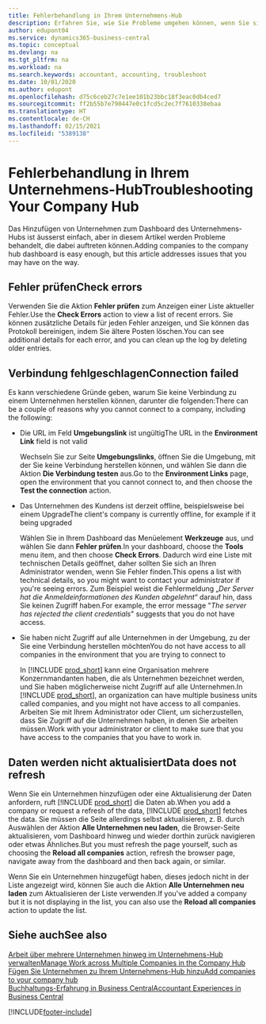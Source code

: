 ```yaml
---
title: Fehlerbehandlung in Ihrem Unternehmens-Hub
description: Erfahren Sie, wie Sie Probleme umgehen können, wenn Sie sich im Unternehmenshub in Dynamics 365 Business Central befinden, um die Arbeit über mehrere Unternehmen hinweg zu verwalten.
author: edupont04
ms.service: dynamics365-business-central
ms.topic: conceptual
ms.devlang: na
ms.tgt_pltfrm: na
ms.workload: na
ms.search.keywords: accountant, accounting, troubleshoot
ms.date: 10/01/2020
ms.author: edupont
ms.openlocfilehash: d75c6ceb27c7e1ee101b23bbc18f3eac0db4ced7
ms.sourcegitcommit: ff2b55b7e790447e0c1fcd5c2ec7f7610338ebaa
ms.translationtype: HT
ms.contentlocale: de-CH
ms.lasthandoff: 02/15/2021
ms.locfileid: "5389138"
---
```

# <a name="troubleshooting-your-company-hub"></a><span data-ttu-id="65804-103">Fehlerbehandlung in Ihrem Unternehmens-Hub</span><span class="sxs-lookup"><span data-stu-id="65804-103">Troubleshooting Your Company Hub</span></span>

<span data-ttu-id="65804-104">Das Hinzufügen von Unternehmen zum Dashboard des Unternehmens-Hubs ist äusserst einfach, aber in diesem Artikel werden Probleme behandelt, die dabei auftreten können.</span><span class="sxs-lookup"><span data-stu-id="65804-104">Adding companies to the company hub dashboard is easy enough, but this article addresses issues that you may have on the way.</span></span>  

## <a name="check-errors"></a><span data-ttu-id="65804-105">Fehler prüfen</span><span class="sxs-lookup"><span data-stu-id="65804-105">Check errors</span></span>

<span data-ttu-id="65804-106">Verwenden Sie die Aktion **Fehler prüfen** zum Anzeigen einer Liste aktueller Fehler.</span><span class="sxs-lookup"><span data-stu-id="65804-106">Use the **Check Errors** action to view a list of recent errors.</span></span> <span data-ttu-id="65804-107">Sie können zusätzliche Details für jeden Fehler anzeigen, und Sie können das Protokoll bereinigen, indem Sie ältere Posten löschen.</span><span class="sxs-lookup"><span data-stu-id="65804-107">You can see additional details for each error, and you can clean up the log by deleting older entries.</span></span>  

## <a name="connection-failed"></a><span data-ttu-id="65804-108">Verbindung fehlgeschlagen</span><span class="sxs-lookup"><span data-stu-id="65804-108">Connection failed</span></span>

<span data-ttu-id="65804-109">Es kann verschiedene Gründe geben, warum Sie keine Verbindung zu einem Unternehmen herstellen können, darunter die folgenden:</span><span class="sxs-lookup"><span data-stu-id="65804-109">There can be a couple of reasons why you cannot connect to a company, including the following:</span></span>

- <span data-ttu-id="65804-110">Die URL im Feld **Umgebungslink** ist ungültig</span><span class="sxs-lookup"><span data-stu-id="65804-110">The URL in the **Environment Link** field is not valid</span></span>  

  <span data-ttu-id="65804-111">Wechseln Sie zur Seite **Umgebungslinks**, öffnen Sie die Umgebung, mit der Sie keine Verbindung herstellen können, und wählen Sie dann die Aktion **Die Verbindung testen** aus.</span><span class="sxs-lookup"><span data-stu-id="65804-111">Go to the **Environment Links** page, open the environment that you cannot connect to, and then choose the **Test the connection** action.</span></span>  
- <span data-ttu-id="65804-112">Das Unternehmen des Kundens ist derzeit offline, beispielsweise bei einem Upgrade</span><span class="sxs-lookup"><span data-stu-id="65804-112">The client's company is currently offline, for example if it being upgraded</span></span>

  <span data-ttu-id="65804-113">Wählen Sie in Ihrem Dashboard das Menüelement **Werkzeuge** aus, und wählen Sie dann **Fehler prüfen**.</span><span class="sxs-lookup"><span data-stu-id="65804-113">In your dashboard, choose the **Tools** menu item, and then choose **Check Errors**.</span></span> <span data-ttu-id="65804-114">Dadurch wird eine Liste mit technischen Details geöffnet, daher sollten Sie sich an Ihren Administrator wenden, wenn Sie Fehler finden.</span><span class="sxs-lookup"><span data-stu-id="65804-114">This opens a list with technical details, so you might want to contact your administrator if you're seeing errors.</span></span> <span data-ttu-id="65804-115">Zum Beispiel weist die Fehlermeldung „*Der Server hat die Anmeldeinformationen des Kunden abgelehnt*“ darauf hin, dass Sie keinen Zugriff haben.</span><span class="sxs-lookup"><span data-stu-id="65804-115">For example, the error message "*The server has rejected the client credentials*" suggests that you do not have access.</span></span>  
- <span data-ttu-id="65804-116">Sie haben nicht Zugriff auf alle Unternehmen in der Umgebung, zu der Sie eine Verbindung herstellen möchten</span><span class="sxs-lookup"><span data-stu-id="65804-116">You do not have access to all companies in the environment that you are trying to connect to</span></span>

  <span data-ttu-id="65804-117">In [!INCLUDE [prod_short](includes/prod_short.md)] kann eine Organisation mehrere Konzernmandanten haben, die als Unternehmen bezeichnet werden, und Sie haben möglicherweise nicht Zugriff auf alle Unternehmen.</span><span class="sxs-lookup"><span data-stu-id="65804-117">In [!INCLUDE [prod_short](includes/prod_short.md)], an organization can have multiple business units called companies, and you might not have access to all companies.</span></span> <span data-ttu-id="65804-118">Arbeiten Sie mit Ihrem Administrator oder Client, um sicherzustellen, dass Sie Zugriff auf die Unternehmen haben, in denen Sie arbeiten müssen.</span><span class="sxs-lookup"><span data-stu-id="65804-118">Work with your administrator or client to make sure that you have access to the companies that you have to work in.</span></span>  

## <a name="data-does-not-refresh"></a><span data-ttu-id="65804-119">Daten werden nicht aktualisiert</span><span class="sxs-lookup"><span data-stu-id="65804-119">Data does not refresh</span></span>

<span data-ttu-id="65804-120">Wenn Sie ein Unternehmen hinzufügen oder eine Aktualisierung der Daten anfordern, ruft [!INCLUDE [prod_short](includes/prod_short.md)] die Daten ab.</span><span class="sxs-lookup"><span data-stu-id="65804-120">When you add a company or request a refresh of the data, [!INCLUDE [prod_short](includes/prod_short.md)] fetches the data.</span></span> <span data-ttu-id="65804-121">Sie müssen die Seite allerdings selbst aktualisieren, z. B. durch Auswählen der Aktion **Alle Unternehmen neu laden**, die Browser-Seite aktualisieren, vom Dashboard hinweg und wieder dorthin zurück navigieren oder etwas Ähnliches.</span><span class="sxs-lookup"><span data-stu-id="65804-121">But you must refresh the page yourself, such as choosing the **Reload all companies** action, refresh the browser page, navigate away from the dashboard and then back again, or similar.</span></span>  

<span data-ttu-id="65804-122">Wenn Sie ein Unternehmen hinzugefügt haben, dieses jedoch nicht in der Liste angezeigt wird, können Sie auch die Aktion **Alle Unternehmen neu laden** zum Aktualisieren der Liste verwenden.</span><span class="sxs-lookup"><span data-stu-id="65804-122">If you've added a company but it is not displaying in the list, you can also use the **Reload all companies** action to update the list.</span></span>

## <a name="see-also"></a><span data-ttu-id="65804-123">Siehe auch</span><span class="sxs-lookup"><span data-stu-id="65804-123">See also</span></span>

[<span data-ttu-id="65804-124">Arbeit über mehrere Unternehmen hinweg im Unternehmens-Hub verwalten</span><span class="sxs-lookup"><span data-stu-id="65804-124">Manage Work across Multiple Companies in the Company Hub</span></span>](company-hub.md)  
[<span data-ttu-id="65804-125">Fügen Sie Unternehmen zu Ihrem Unternehmens-Hub hinzu</span><span class="sxs-lookup"><span data-stu-id="65804-125">Add companies to your company hub</span></span>](company-hub-add-company.md)  
[<span data-ttu-id="65804-126">Buchhaltungs-Erfahrung in Business Central</span><span class="sxs-lookup"><span data-stu-id="65804-126">Accountant Experiences in Business Central</span></span>](finance-accounting.md)  


[!INCLUDE[footer-include](includes/footer-banner.md)]